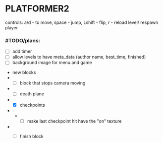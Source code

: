 # PLATFORMER2
controls: a/d - to move, space - jump, Lshift - flip, r - reload level/ respawn player

### #TODO/plans: 
- [ ] add timer
- [ ] allow levels to have meta_data (author name, best_time, finished)
- [ ] background image for menu and game

- new blocks
- - [ ] block that stops camera moving
- - [ ] death plane
- - [x] checkpoints
- - - [ ] make last checkpoint hit have the "on" texture
- - [ ] finish block





